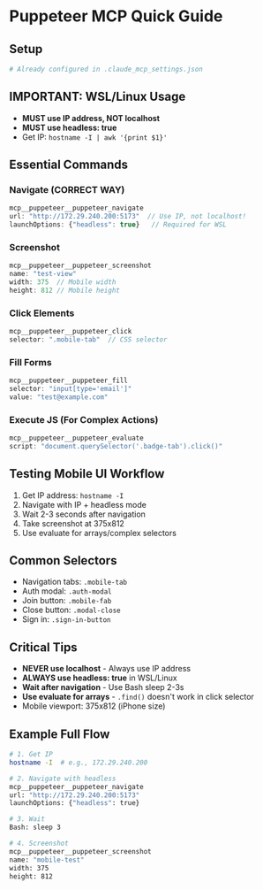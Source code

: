 # Puppeteer MCP Quick Guide

## Setup
```bash
# Already configured in .claude_mcp_settings.json
```

## IMPORTANT: WSL/Linux Usage
- **MUST use IP address, NOT localhost**
- **MUST use headless: true**
- Get IP: `hostname -I | awk '{print $1}'`

## Essential Commands

### Navigate (CORRECT WAY)
```javascript
mcp__puppeteer__puppeteer_navigate
url: "http://172.29.240.200:5173"  // Use IP, not localhost!
launchOptions: {"headless": true}   // Required for WSL
```

### Screenshot
```javascript
mcp__puppeteer__puppeteer_screenshot
name: "test-view"
width: 375  // Mobile width
height: 812 // Mobile height
```

### Click Elements
```javascript
mcp__puppeteer__puppeteer_click
selector: ".mobile-tab"  // CSS selector
```

### Fill Forms
```javascript
mcp__puppeteer__puppeteer_fill
selector: "input[type='email']"
value: "test@example.com"
```

### Execute JS (For Complex Actions)
```javascript
mcp__puppeteer__puppeteer_evaluate
script: "document.querySelector('.badge-tab').click()"
```

## Testing Mobile UI Workflow
1. Get IP address: `hostname -I`
2. Navigate with IP + headless mode
3. Wait 2-3 seconds after navigation
4. Take screenshot at 375x812
5. Use evaluate for arrays/complex selectors

## Common Selectors
- Navigation tabs: `.mobile-tab`
- Auth modal: `.auth-modal`
- Join button: `.mobile-fab`
- Close button: `.modal-close`
- Sign in: `.sign-in-button`

## Critical Tips
- **NEVER use localhost** - Always use IP address
- **ALWAYS use headless: true** in WSL/Linux
- **Wait after navigation** - Use Bash sleep 2-3s
- **Use evaluate for arrays** - `.find()` doesn't work in click selector
- Mobile viewport: 375x812 (iPhone size)

## Example Full Flow
```bash
# 1. Get IP
hostname -I  # e.g., 172.29.240.200

# 2. Navigate with headless
mcp__puppeteer__puppeteer_navigate
url: "http://172.29.240.200:5173"
launchOptions: {"headless": true}

# 3. Wait
Bash: sleep 3

# 4. Screenshot
mcp__puppeteer__puppeteer_screenshot
name: "mobile-test"
width: 375
height: 812
```
